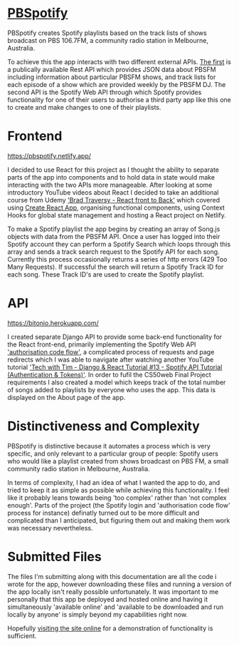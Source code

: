 # [PBSpotify](https://pbspotify.netlify.app/ 'PBSpotify')

PBSpotify creates Spotify playlists based on the track lists of shows broadcast on PBS 106.7FM, a community radio station in Melbourne, Australia.

To achieve this the app interacts with two different external APIs. [The first](https://airnet.org.au/rest/stations/3pbs/programs 'Airnet Rest API') is a publically available Rest API which provides JSON data about PBSFM including information about particular PBSFM shows, and track lists for each episode of a show which are provided weekly by the PBSFM DJ. The second API is the Spotify Web API through which Spotify provides functionality for one of their users to authorise a third party app like this one to create and make changes to one of their playlists.

# Frontend

https://pbspotify.netlify.app/

I decided to use React for this project as I thought the ability to separate parts of the app into components and to hold data in state would make interacting with the two APIs more manageable. After looking at some introductory YouTube videos about React I decided to take an additional course from Udemy ['Brad Traversy - React front to Back'](https://www.udemy.com/course/modern-react-front-to-back/ 'Brad Traversy - React front to Back') which covered using [Create React App](https://github.com/facebook/create-react-app 'Create React App on Github'), organising functional components, using Context Hooks for global state management and hosting a React project on Netlify.

To make a Spotify playlist the app begins by creating an array of Song.js objects with data from the PBSFM API. Once a user has logged into their Spotify account they can perform a Spotify Search which loops through this array and sends a track search request to the Spotify API for each song. Currently this process occasionally returns a series of http errors (429 Too Many Requests). If successful the search will return a Spotify Track ID for each song. These Track ID's are used to create the Spotify playlist.

# API

https://bitonio.herokuapp.com/

I created separate Django API to provide some back-end functionality for the React front-end, primarily implementing the Spotify Web API ['authorisation code flow'](https://developer.spotify.com/documentation/general/guides/authorization/code-flow/ 'Spotify developer guide'), a complicated process of requests and page redirects which I was able to navigate after watching another YouTube tutorial ['Tech with Tim - Django & React Tutorial #13 - Spotify API Tutorial (Authentication & Tokens)'](https://www.youtube.com/watch?v=rYDDWVuv-kI 'Tech with Tim'). In order to fufil the CS50web Final Project requirements I also created a model which keeps track of the total number of songs added to playlists by everyone who uses the app. This data is displayed on the About page of the app.

# Distinctiveness and Complexity

PBSpotify is distinctive because it automates a process which is very specific, and only relevant to a particular group of people: Spotify users who would like a playlist created from shows broadcast on PBS FM, a small community radio station in Melbourne, Australia.

In terms of complexity, I had an idea of what I wanted the app to do, and tried to keep it as simple as possible while achieving this functionality. I feel like it probably leans towards being 'too complex' rather than 'not complex enough'. Parts of the project (the Spotify login and 'authorisation code flow' process for instance) definatly turned out to be more difficult and complicated than I anticipated, but figuring them out and making them work was necessary nevertheless.

# Submitted Files

The files I'm submitting along with this documentation are all the code i wrote for the app, however downloading these files and running a version of the app locally isn't really possible unfortunately. It was important to me personally that this app be deployed and hosted online and having it simultaneously 'available online' and 'available to be downloaded and run locally by anyone' is simply beyond my capabilities right now.

Hopefully [visiting the site online](https://pbspotify.netlify.app/ 'PBSpotify') for a demonstration of functionality is sufficient.

